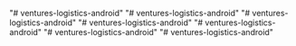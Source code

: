 "# ventures-logistics-android" 
"# ventures-logistics-android" 
"# ventures-logistics-android" 
"# ventures-logistics-android" 
"# ventures-logistics-android" 
"# ventures-logistics-android" 
"# ventures-logistics-android" 
